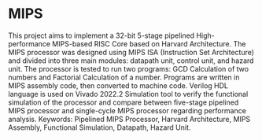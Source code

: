# MIPS
This project aims to implement a 32-bit 5-stage pipelined High-performance MIPS-based RISC Core based on Harvard Architecture. The MIPS processor was designed using MIPS ISA (Instruction Set Architecture) and divided into three main modules: datapath unit, control unit, and hazard unit. The processor is tested to run two programs: GCD Calculation of two numbers and Factorial Calculation of a number. Programs are written in MIPS assembly code, then converted to machine code. Verilog HDL language is used on Vivado 2022.2 Simulation tool to verify the functional simulation of the processor and compare between five-stage pipelined MIPS processor and single-cycle MIPS processor regarding performance analysis. Keywords: Pipelined MIPS Processor, Harvard Architecture, MIPS Assembly, Functional Simulation, Datapath, Hazard Unit.
